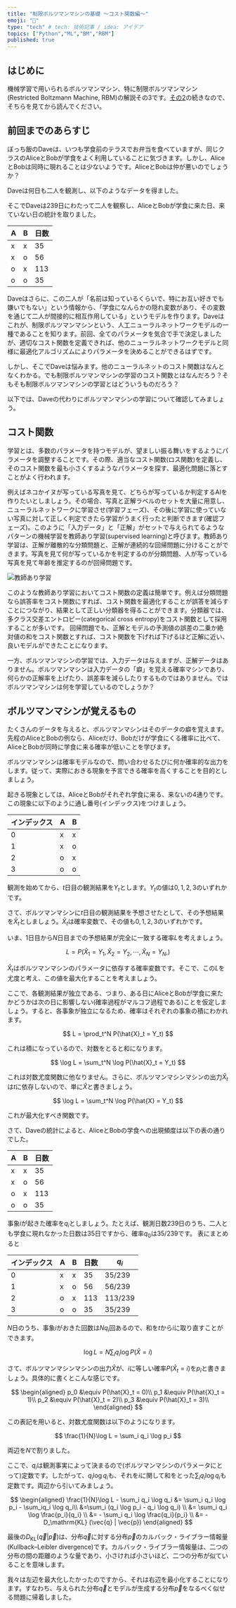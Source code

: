```yaml
---
title: "制限ボルツマンマシンの基礎 ～コスト関数編～"
emoji: "🤖"
type: "tech" # tech: 技術記事 / idea: アイデア
topics: ["Python","ML","BM","RBM"]
published: true
---
```


## はじめに

機械学習で用いられるボルツマンマシン、特に制限ボルツマンマシン(Restricted Boltzmann Machine, RBM)の解説その3です。[その2](https://zenn.dev/kaityo256/articles/boltzmann_machine2)の続きなので、そちらを見てから読んでください。

## 前回までのあらすじ

ぼっち飯のDaveは、いつも学食前のテラスでお弁当を食べていますが、同じクラスのAliceとBobが学食をよく利用していることに気づきます。しかし、AliceとBobは同時に現れることは少ないようです。AliceとBobは仲が悪いのでしょうか？

Daveは何日も二人を観測し、以下のようなデータを得ました。

そこでDaveは239日にわたって二人を観察し、AliceとBobが学食に来た日、来ていない日の統計を取りました。

|  A  |  B  | 日数|
| ---- | ---- |---|
|  x  | x  | 35|
|  x  |  o  |56|
|  o  |  x  |113|
|  o  |  o  |35|

Daveはさらに、この二人が「名前は知っているくらいで、特にお互い好きでも嫌いでもない」という情報から、「学食になんらかの隠れ変数があり、その変数を通じて二人が間接的に相互作用している」というモデルを作ります。Daveはこれが、制限ボルツマンマシンという、人工ニューラルネットワークモデルの一種であることを知ります。前回、全てのパラメータを気合で手で決定しましたが、適切なコスト関数を定義できれば、他のニューラルネットワークモデルと同様に最適化アルゴリズムによりパラメータを決めることができるはずです。

しかし、そこでDaveは悩みます。他のニューラルネットのコスト関数はなんとなくわかる。でも制限ボルツマンマシンの学習のコスト関数とはなんだろう？そもそも制限ボルツマンマシンの学習とはどういうものだろう？

以下では、Daveの代わりにボルツマンマシンの学習について確認してみましょう。

## コスト関数

学習とは、多数のパラメータを持つモデルが、望ましい振る舞いをするようにパラメータを調整することです。その際、適当なコスト関数(ロス関数)を定義し、そのコスト関数を最も小さくするようなパラメータを探す、最適化問題に落とすことがよく行われます。

例えばネコかイヌが写っている写真を見て、どちらが写っているか判定するAIを作りたいとしましょう。その場合、写真と正解ラベルのセットを大量に用意し、ニューラルネットワークに学習させ(学習フェーズ)、その後に学習に使っていない写真に対して正しく判定できたら学習がうまく行ったと判断できます(確認フェーズ)。このように「入力データ」と「正解」がセットで与えられてるようなパターンの機械学習を教師あり学習(supervised learning)と呼びます。教師あり学習は、正解が離散的な分類問題と、正解が連続的な回帰問題に分けることができます。写真を見て何が写っているかを判定するのが分類問題、人が写っている写真を見て年齢を推定するのが回帰問題です。

![教師あり学習](/images/boltzmann_machine3/supervised.png)

このような教師あり学習においてコスト関数の定義は簡単です。例えば分類問題なら誤答率をコスト関数にすれば、コスト関数を最適化することが誤答を減らすことにつながり、結果として正しい分類器を得ることができます。分類器では、多クラス交差エントロピー(categorical cross entropy)をコスト関数として採用することが多いです。
回帰問題でも、正解とモデルの予測値の誤差の二乗か絶対値の和をコスト関数とすれば、コスト関数を下げれば下げるほど正解に近い、良いモデルができたことになります。

一方、ボルツマンマシンの学習では、入力データは与えますが、正解データはありません。ボルツマンマシンは入力データの「癖」を覚える確率マシンであり、何らかの正解率を上げたり、誤差率を減らしたりするものではありません。ではボルツマンマシンは何を学習しているのでしょうか？

## ボルツマンマシンが覚えるもの

たくさんのデータを与えると、ボルツマンマシンはそのデータの癖を覚えます。先程のAliceとBobの例なら、Aliceだけ、Bobだけが学食にくる確率に比べて、AliceとBobが同時に学食に来る確率が低いことを学びます。

ボルツマンマシンは確率モデルなので、問い合わせるたびに何か確率的な出力をします。従って、実際におきる現象を予言できる確率を高くすることを目的としましょう。

起きる現象としては、AliceとBobがそれぞれ学食に来る、来ないの4通りです。この現象に以下のように通し番号(インデックス)をつけましょう。

| インデックス |  A  |  B  |
| ---- | ---- | ---- |
| 0  |  x  | x  |
| 1  |  x  | o  |
| 2  |  o  | x  |
| 3  |  o  | o  |

観測を始めてから、$t$日目の観測結果を$Y_t$とします。$Y_t$の値は$0,1,2,3$のいずれかです。

さて、ボルツマンマシンに$t$日目の観測結果を予想させたとして、その予想結果を$\hat{X}_t$としましょう。$\hat{X}_t$は確率変数で、その値も$0,1,2,3$のいずれかです。

いま、$1$日目から$N$日目までの予想結果が完全に一致する確率$L$を考えましょう。

$$
L = P(\hat{X}_1 = Y_1, \hat{X}_2 = Y_2, \cdots, \hat{X}_N = Y_N, )
$$

$\hat{X}_t$はボルツマンマシンのパラメータに依存する確率変数です。そこで、この$L$を尤度と考え、この値を最大化することを考えましょう。

ここで、各観測結果が独立である、つまり、ある日にAliceとBobが学食に来たかどうかは次の日に影響しない(確率過程がマルコフ過程である)ことを仮定しましょう。すると、各事象が独立になるため、確率はそれぞれの事象の積にわかれます。

$$
L = \prod_t^N P(\hat{X}_t = Y_t)
$$

これは積になっているので、対数をとると和になります。

$$
\log L = \sum_t^N \log P(\hat{X}_t = Y_t)
$$

これは対数尤度関数に他なりません。さらに、ボルツマンマシンマシンの出力$\hat{X}_t$は$t$に依存しないので、単に$\hat{X}$と書きましょう。

$$
\log L = \sum_t^N \log P(\hat{X} = Y_t)
$$

これが最大化すべき関数です。

さて、Daveの統計によると、AliceとBobの学食への出現頻度は以下の表の通りでした。

|  A  |  B  | 日数|
| ---- | ---- |---|
|  x  | x  | 35|
|  x  |  o  |56|
|  o  |  x  |113|
|  o  |  o  |35|

事象$i$が起きた確率を$q_i$としましょう。たとえば、観測日数239日のうち、二人とも学食に現れなかった日数は35日ですから、確率$q_0$は$35/239$です。
表にまとめると

| インデックス |  A  |  B  | 日数 | $q_i$ |
| ---- | ---- | ---- | ---- | ---- |
| 0  |  x  | x  | 35  | $35/239$ |
| 1  |  x  | o  | 56  | $56/239$ |
| 2  |  o  | x  | 113 | $113/239$ |
| 3  |  o  | o  | 35  | $35/239$ |

$N$日のうち、事象$i$がおきた回数は$N q_i$回あるので、和を$t$から$i$に取り直すことができます。

$$
\log L = N \sum_i q_i \log P(\hat{X} = i)
$$


さて、ボルツマンマシンマシンの出力$\hat{X}$が、$i$に等しい確率$P(\hat{X}_t = i)$を$p_i$と書きましょう。具体的に書くとこんな感じです。

$$
\begin{aligned}
p_0 &\equiv P(\hat{X}_t = 0)\\
p_1 &\equiv P(\hat{X}_t = 1)\\
p_2 &\equiv P(\hat{X}_t = 2)\\
p_3 &\equiv P(\hat{X}_t = 3)\\
\end{aligned}
$$

この表記を用いると、対数尤度関数は以下のようになります。

$$
\frac{1}{N}\log L = \sum_i q_i \log p_i
$$

両辺を$N$で割りました。

ここで、$q_i$は観測事実によって決まるので(ボルツマンマシンのパラメータにとって)定数です。したがって、$q_i \log q_i$も、それを$i$に関して和をとった$\sum_i q_i \log q_i$も定数です。両辺から引いてみましょう。

$$
\begin{aligned}
\frac{1}{N}\log L  - \sum_i q_i \log q_i &= \sum_i q_i \log p_i - \sum_iq_i \log q_i\\
&=\sum_i (q_i \log p_i - q_i \log q_i) \\
&= \sum_i q_i \log \frac{p_i}{q_i} \\
&= - \sum_i q_i \log \frac{q_i}{p_i} \\
&= - D_\mathrm{KL} (\vec{q} | \vec{p})
\end{aligned}
$$

最後の$D_\mathrm{KL} (\vec{q} | \vec{p})$は、分布$\vec{q}$に対する分布$\vec{p}$のカルバック・ライブラー情報量(Kullback–Leibler divergence)です。カルバック・ライブラー情報量は、二つの分布の間の距離のような量であり、小さければ小さいほど、二つの分布が似ていることを意味します。

我々は左辺を最大化したかったのですから、それは右辺を最小化することになります。すなわち、与えられた分布$\vec{q}$とモデルが生成する分布$\vec{p}$をなるべく似せる問題に帰着しました。